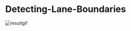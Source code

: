 # Detecting-Lane-Boundaries

![resultgif](https://github.com/Arina-W/Detecting-Lane-Boundaries/blob/master/videos/project_video_gifresult.gif)

